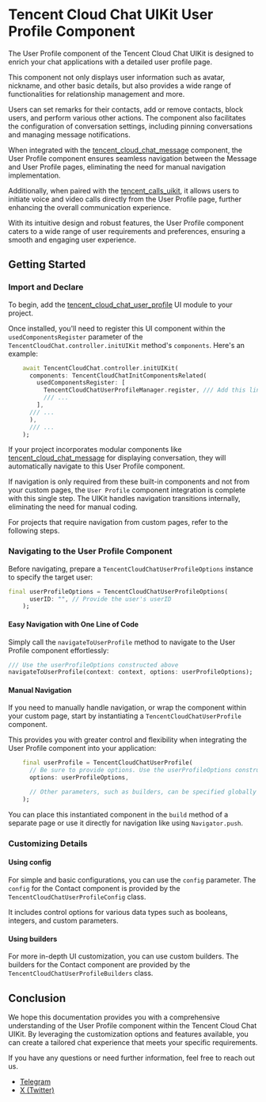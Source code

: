 # Tencent Cloud Chat UIKit User Profile Component

The User Profile component of the Tencent Cloud Chat UIKit is designed to enrich your chat applications with a detailed user profile page. 

This component not only displays user information such as avatar, nickname, and other basic details, but also provides a wide range of functionalities for relationship management and more. 

Users can set remarks for their contacts, add or remove contacts, block users, and perform various other actions. The component also facilitates the configuration of conversation settings, including pinning conversations and managing message notifications.

When integrated with the [tencent_cloud_chat_message](https://pub.dev/packages/tencent_cloud_chat_message) component, the User Profile component ensures seamless navigation between the Message and User Profile pages, eliminating the need for manual navigation implementation.

Additionally, when paired with the [tencent_calls_uikit](https://pub.dev/packages/tencent_calls_uikit), it allows users to initiate voice and video calls directly from the User Profile page, further enhancing the overall communication experience.

With its intuitive design and robust features, the User Profile component caters to a wide range of user requirements and preferences, ensuring a smooth and engaging user experience.

## Getting Started

### Import and Declare

To begin, add the [tencent_cloud_chat_user_profile](https://pub.dev/packages/tencent_cloud_chat_user_profile) UI module to your project.

Once installed, you'll need to register this UI component within the `usedComponentsRegister` parameter of the `TencentCloudChat.controller.initUIKit` method's `components`. Here's an example:

```dart
    await TencentCloudChat.controller.initUIKit(
      components: TencentCloudChatInitComponentsRelated(
        usedComponentsRegister: [
          TencentCloudChatUserProfileManager.register, /// Add this line
          /// ...
        ],
      /// ...
      ),
      /// ...
    );
```

If your project incorporates modular components like [tencent_cloud_chat_message](https://pub.dev/packages/tencent_cloud_chat_message) for displaying conversation, they will automatically navigate to this User Profile component.

If navigation is only required from these built-in components and not from your custom pages, the `User Profile` component integration is complete with this single step. The UIKit handles navigation transitions internally, eliminating the need for manual coding.

For projects that require navigation from custom pages, refer to the following steps.

### Navigating to the User Profile Component

Before navigating, prepare a `TencentCloudChatUserProfileOptions` instance to specify the target user:

```dart
final userProfileOptions = TencentCloudChatUserProfileOptions(
      userID: "", // Provide the user's userID
    );
```

#### Easy Navigation with One Line of Code

Simply call the `navigateToUserProfile` method to navigate to the User Profile component effortlessly:

```dart
/// Use the userProfileOptions constructed above
navigateToUserProfile(context: context, options: userProfileOptions);
```

#### Manual Navigation

If you need to manually handle navigation, or wrap the component within your custom page, start by instantiating a `TencentCloudChatUserProfile` component.

This provides you with greater control and flexibility when integrating the User Profile component into your application:

```dart
    final userProfile = TencentCloudChatUserProfile(
      // Be sure to provide options. Use the userProfileOptions constructed above.
      options: userProfileOptions,

      // Other parameters, such as builders, can be specified globally or passed in statically here, depending on your requirements. For detailed usage, refer to the parameter and method comments.
    );
```

You can place this instantiated component in the `build` method of a separate page or use it directly for navigation like using `Navigator.push`.

### Customizing Details

#### Using config

For simple and basic configurations, you can use the `config` parameter. The `config` for the Contact component is provided by the `TencentCloudChatUserProfileConfig` class.

It includes control options for various data types such as booleans, integers, and custom parameters.

#### Using builders

For more in-depth UI customization, you can use custom builders. The builders for the Contact component are provided by the `TencentCloudChatUserProfileBuilders` class.

## Conclusion

We hope this documentation provides you with a comprehensive understanding of the User Profile component within the Tencent Cloud Chat UIKit. By leveraging the customization options and features available, you can create a tailored chat experience that meets your specific requirements.

If you have any questions or need further information, feel free to reach out us.

- [Telegram](https://t.me/+gvScYl0uQ3U4MTRl)
- [X (Twitter)](https://x.com/runlin_wang95)
